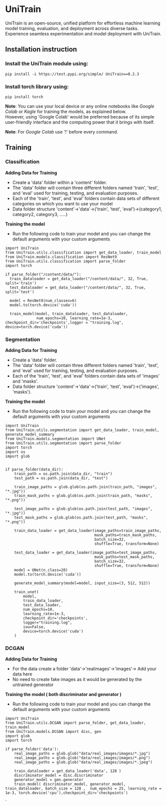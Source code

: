 # UniTrain
UniTrain is an open-source, unified platform for effortless machine learning model training, evaluation, and deployment across diverse tasks. Experience seamless experimentation and model deployment with UniTrain.

## Installation instruction  
### Install the **UniTrain** module using:  
```pip install -i https://test.pypi.org/simple/ UniTrain==0.2.3```    

### Install **torch** library using:  
```pip install torch```    

**Note**: You can use your local device or any online notebooks like *Google Colab* or *Kagle* for training the models, as explained below.<br>
However, using 'Google Colab' would be preferred because of its simple user-friendly interface and the computing power that it brings with itself.

**Note**: For *Google Colab* use '!' before every command.  


## Training  
### Classification  
**Adding Data for Training**  
- Create a 'data' folder within a 'content' folder.  
- The 'data' folder will contain three different folders named 'train', 'test', and 'eval' used for training, testing, and evaluation purposes.  
- Each of the 'train', 'test', and 'eval' folders contain data sets of different categories on which you want to use your model  
- Data folder structure 'content'->'data'->('train', 'test', 'eval')->(category1, category2, category3, .....)
    
**Training the model**
- Run the following code to train your model and you can change the default arguments with your custom arguments  

```
import UniTrain
from UniTrain.utils.classification import get_data_loader, train_model
from UniTrain.models.classification import ResNet9
from UniTrain.utils.classification import parse_folder
import torch

if parse_folder("/content/data/"):
  train_dataloader = get_data_loader("/content/data/", 32, True, split='train')
  test_dataloader = get_data_loader("/content/data/", 32, True, split='test')

  model = ResNet9(num_classes=6)
  model.to(torch.device('cuda'))

  train_model(model, train_dataloader, test_dataloader,
              num_epochs=10, learning_rate=1e-3, checkpoint_dir='checkpoints',logger = "training.log", device=torch.device('cuda'))
```

### Segmentation  
**Adding Data for Training**  
- Create a 'data' folder.  
- The 'data' folder will contain three different folders named 'train', 'test', and 'eval' used for training, testing, and evaluation purposes.  
- Each of the 'train', 'test', and 'eval' folders contain data sets of 'images' and 'masks'. 
- Data folder structure 'content'->'data'->('train', 'test', 'eval')->('images', 'masks').
    
**Training the model**  
- Run the following code to train your model and you can change the default arguments with your custom arguments  

```
import UniTrain
from UniTrain.utils.segmentation import get_data_loader, train_model, generate_model_summary
from UniTrain.models.segmentation import UNet
from UniTrain.utils.segmentation import parse_folder
import torch
import os
import glob


if parse_folder(data_dir):    
    train_path = os.path.join(data_dir, "train")
    test_path = os.path.join(data_dir, "test")
    
    train_image_paths = glob.glob(os.path.join(train_path, "images", "*.jpg"))
    train_mask_paths = glob.glob(os.path.join(train_path, "masks", "*.png"))
    
    test_image_paths = glob.glob(os.path.join(test_path, "images", "*.jpg"))
    test_mask_paths = glob.glob(os.path.join(test_path, "masks", "*.png"))
    
    train_data_loader = get_data_loader(image_paths=train_image_paths, 
                                        mask_paths=train_mask_paths,
                                        batch_size=32,
                                        shuffle=True, transform=None)
    
    test_data_loader = get_data_loader(image_paths=test_image_paths, 
                                        mask_paths=test_mask_paths,
                                        batch_size=32,
                                        shuffle=True, transform=None)    
    model = UNet(n_class=20)
    model.to(torch.device('cuda'))
    
    generate_model_summary(model=model, input_size=(3, 512, 512))
    
    train_unet(
        model,
        train_data_loader,
        test_data_loader,
        num_epochs=10,
        learning_rate=1e-3,
        checkpoint_dir='checkpoints',
        logger="training.log",
        iou=False,
        device=torch.device('cuda')
    )
```

### DCGAN

**Adding Data for Training**  
- For the data create a folder 'data'->'realimages'->'images'-> Add your data here
- No need to create fake images as it would be generated by the untrained generator  

**Training the model ( both discriminator and generator )**  
- Run the following code to train your model and you can change the default arguments with your custom arguments  

```
import UniTrain
from UniTrain.utils.DCGAN import parse_folder, get_data_loader, train_model
from UniTrain.models.DCGAN import disc, gen
import glob
import torch

if parse_folder('data'):
    real_image_paths = glob.glob("data/real_images/images/*.jpg")
    real_image_paths = glob.glob("data/real_images/images/*.png")
    real_image_paths = glob.glob("data/real_images/images/*.jpeg")
    
    train_dataloader = get_data_loader('data', 128 )
    discriminator_model = disc.discriminator
    generator_model = gen.generator
    train_model( discriminator_model, generator_model, train_dataloader, batch_size = 128 ,  num_epochs = 25, learning_rate = 1e-3, torch.device('cpu'),checkpoint_dir='checkpoints')
```


 





  


`  
